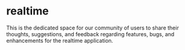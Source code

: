 # realtime
This is the dedicated space for our community of users to share their thoughts, suggestions, and feedback regarding features, bugs, and enhancements for the realtime application.
